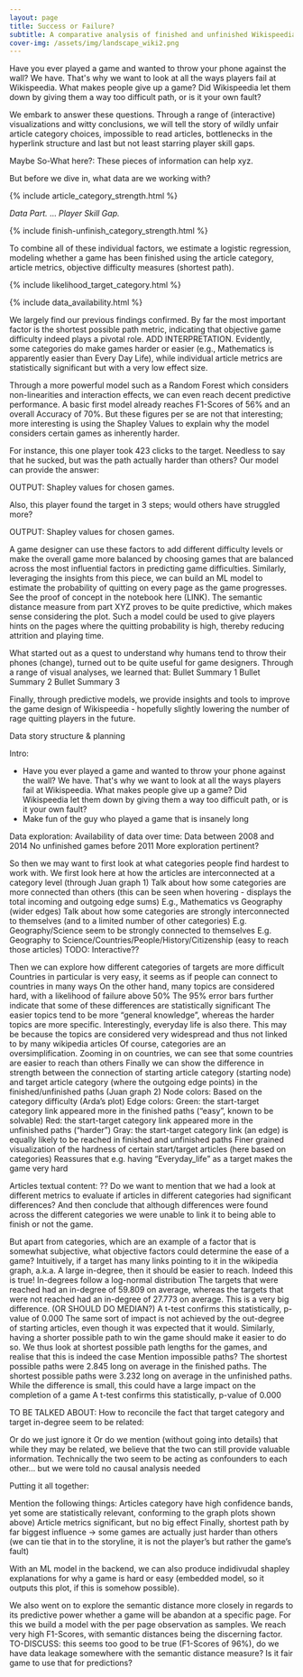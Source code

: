 ```yaml
---
layout: page
title: Success or Failure?
subtitle: A comparative analysis of finished and unfinished Wikispeedia games
cover-img: /assets/img/landscape_wiki2.png
---
```


Have you ever played a game and wanted to throw your phone against the wall? We have. That's why we want to look at all the ways players fail at Wikispeedia. What makes people give up a game? Did Wikispeedia let them down by giving them a way too difficult path, or is it your own fault?

We embark to answer these questions. Through a range of (interactive) visualizations and witty conclusions, we will tell the story of wildly unfair article category choices, impossible to read articles, bottlenecks in the hyperlink structure and last but not least starring player skill gaps.

Maybe So-What here?: These pieces of information can help xyz.

But before we dive in, what data are we working with?

<div style="width: 100%; height=500px;">
  {% include article_category_strength.html %}
</div>

*Data Part.*
...
*Player Skill Gap.*

<div style="width: 100%; height=500px;">
  {% include finish-unfinish_category_strength.html %}
</div>

To combine all of these individual factors, we estimate a logistic regression, modeling whether a game has been finished using the article category, article metrics, objective difficulty measures (shortest path).

{% include likelihood_target_category.html %}

{% include data_availability.html %}

We largely find our previous findings confirmed. By far the most important factor is the shortest possible path metric, indicating that objective game difficulty indeed plays a pivotal role. ADD INTERPRETATION. Evidently, some categories do make games harder or easier (e.g., Mathematics is apparently easier than Every Day Life), while individual article metrics are statistically significant but with a very low effect size.

Through a more powerful model such as a Random Forest which considers non-linearities and interaction effects, we can even reach decent predictive performance. A basic first model already reaches F1-Scores of 56% and an overall Accuracy of 70%. But these figures per se are not that interesting; more interesting is using the Shapley Values to explain why the model considers certain games as inherently harder.

For instance, this one player took 423 clicks to the target. Needless to say that he sucked, but was the path actually harder than others? Our model can provide the answer:

OUTPUT: Shapley values for chosen games.

Also, this player found the target in 3 steps; would others have struggled more?

OUTPUT: Shapley values for chosen games.

A game designer can use these factors to add different difficulty levels or make the overall game more balanced by choosing games that are balanced across the most influential factors in predicting game difficulties.
Similarly, leveraging the insights from this piece, we can build an ML model to estimate the probability of quitting on every page as the game progresses. See the proof of concept in the notebook here (LINK). The semantic distance measure from part XYZ proves to be quite predictive, which makes sense considering the plot. Such a model could be used to give players hints on the pages where the quitting probability is high, thereby reducing attrition and playing time.

What started out as a quest to understand why humans tend to throw their phones (change), turned out to be quite useful for game designers. Through a range of visual analyses, we learned that:
Bullet Summary 1
Bullet Summary 2
Bullet Summary 3

Finally, through predictive models, we provide insights and tools to improve the game design of Wikispeedia - hopefully slightly lowering the number of rage quitting players in the future.








Data story structure & planning

Intro:
- Have you ever played a game and wanted to throw your phone against the wall? We have. That's why we want to look at all the ways players fail at Wikispeedia. What makes people give up a game? Did Wikispeedia let them down by giving them a way too difficult path, or is it your own fault?
- Make fun of the guy who played a game that is insanely long

Data exploration:
Availability of data over time:
Data between 2008 and 2014
No unfinished games before 2011
More exploration pertinent?

So then we may want to first look at what categories people find hardest to work with.
We first look here at how the articles are interconnected at a category level (through Juan graph 1)
Talk about how some categories are more connected than others (this can be seen when hovering - displays the total incoming and outgoing edge sums)
E.g., Mathematics vs Geography (wider edges)
Talk about how some categories are strongly interconnected to themselves (and to a limited number of other categories)
E.g. Geography/Science seem to be strongly connected to themselves
E.g. Geography to Science/Countries/People/History/Citizenship (easy to reach those articles)
TODO: Interactive??


Then we can explore how different categories of targets are more difficult
Countries in particular is very easy, it seems as if people can connect to countries in many ways
On the other hand, many topics are considered hard, with a likelihood of failure above 50%
The 95% error bars further indicate that some of these differences are statistically significant
The easier topics tend to be more “general knowledge”, whereas the harder topics are more specific. Interestingly, everyday life is also there. This may be because the topics are considered very widespread and thus not linked to by many wikipedia articles
Of course, categories are an oversimplification. Zooming in on countries, we can see that some countries are easier to reach than others
Finally we can show the difference in strength between the connection of starting article category (starting node) and target article category (where the outgoing edge points) in the finished/unfinished paths (Juan graph 2)
Node colors:
Based on the category difficulty (Arda’s plot)
Edge colors:
Green: the start-target category link appeared more in the finished paths (“easy”, known to be solvable)
Red: the start-target category link appeared more in the unfinished paths (“harder”)
Gray: the start-target category link (an edge) is equally likely to be reached in finished and unfinished paths
Finer grained visualization of the hardness of certain start/target articles (here based on categories)
Reassures that e.g. having “Everyday_life” as a target makes the game very hard


Articles textual content: ??
Do we want to mention that we had a look at different metrics to evaluate if articles in different categories had significant differences? And then conclude that although differences were found across the different categories we were unable to link it to being able to finish or not the game.

But apart from categories, which are an example of a factor that is somewhat subjective, what objective factors could determine the ease of a game?
Intuitively, if a target has many links pointing to it in the wikipedia graph, a.k.a. A large in-degree, then it should be easier to reach. Indeed this is true!
In-degrees follow a log-normal distribution
The targets that were reached had an in-degree of 59.809 on average, whereas the targets that were not reached had an in-degree of 27.773 on average. This is a very big difference. (OR SHOULD DO MEDIAN?)
A t-test confirms this statistically, p-value of 0.000
The same sort of impact is not achieved by the out-degree of starting articles, even though it was expected that it would.
Similarly, having a shorter possible path to win the game should make it easier to do so. We thus look at shortest possible path lengths for the games, and realise that this is indeed the case
Mention impossible paths?
The shortest possible paths were 2.845 long on average in the finished paths. The shortest possible paths were 3.232 long on average in the unfinished paths. While the difference is small, this could have a large impact on the completion of a game
A t-test confirms this statistically, p-value of 0.000


TO BE TALKED ABOUT: How to reconcile the fact that target category and target in-degree seem to be related:

Or do we just ignore it
Or do we mention (without going into details) that while they may be related, we believe that the two can still provide valuable information.
Technically the two seem to be acting as confounders to each other… but we were told no causal analysis needed








Putting it all together:


Mention the following things:
Articles category have high confidence bands, yet some are statistically relevant, conforming to the graph plots shown above)
Article metrics significant, but no big effect
Finally, shortest path by far biggest influence → some games are actually just harder than others (we can tie that in to the storyline, it is not the player’s but rather the game’s fault)

With an ML model in the backend, we can also produce indidivudal shapley explanations for why a game is hard or easy (embedded model, so it outputs this plot, if this is somehow possible).

We also went on to explore the semantic distance more closely in regards to its predictive power whether a game will be abandon at a specific page. For this we build a model with the per page observation as samples. We reach very high F1-Scores, with semantic distances being the discerning factor.
TO-DISCUSS: this seems too good to be true (F1-Scores of 96%), do we have data leakage somewhere with the semantic distance measure? Is it fair game to use that for predictions?
